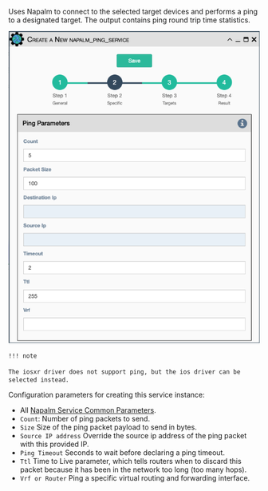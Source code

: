 Uses Napalm to connect to the selected target devices and performs a
ping to a designated target. The output contains ping round trip time
statistics. 

![Napalm Ping Service](../../_static/automation/builtin_service_types/napalm_ping.png)

    !!! note

    The iosxr driver does not support ping, but the ios driver can be selected instead.

Configuration parameters for creating this service instance:

- All [Napalm Service Common Parameters](napalm_common.md).
- `Count`: Number of ping packets to send.
- `Size` Size of the ping packet payload to send in bytes.
- `Source IP address` Override the source ip address of the ping
  packet with this provided IP.
- `Ping Timeout` Seconds to wait before declaring a ping timeout.
- `Ttl` Time to Live parameter, which tells routers when to discard
  this packet because it has been in the network too long (too many
  hops).
- `Vrf or Router` Ping a specific virtual routing and forwarding interface.
